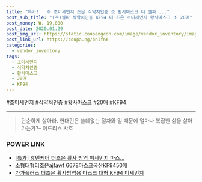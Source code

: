 ```yaml
--- 
title: "특가!   주 초미세먼지 조은 식약처인증 소 황사마스크 더 셀파 ..." 
post_sub_title: "(주)셀파 식약처인증 KF94 더 조은 초미세먼지 황사마스크 소 20매" 
post_money: ₩. 19,800 
post_date: 2020.01.29 
post_img_url: https://static.coupangcdn.com/image/vendor_inventory/images/2019/03/04/2/5/3d392573-dfc5-41d4-a394-0a557745f9e7.jpg 
post_link_url: https://coupa.ng/bnIfn6 
categories: 
  - vendor_inventory 
tags: 
  - 초미세먼지 
  - 식약처인증 
  - 황사마스크 
  - 20매 
  - KF94 
--- 
```

  #초미세먼지 #식약처인증 #황사마스크 #20매 #KF94 
<hr> 

> 단순하게 살아라. 현대인은 쓸데없는 절차와 일 때문에 얼마나 복잡한 삶을 살아가는가?– 이드리스 샤흐 


### POWER LINK

* <a href="https://blog.naver.com/sakai111/221788612876" target="_blank">[특가] 휴먼케어 더조은 황사 방역 미세먼지 마스...</a>
* <a href="https://blog.naver.com/fasyy4321/221789493215" target="_blank">소형대형더조은ajfawf 6678마스크국산KF9450매</a>
* <a href="https://blog.naver.com/fasyy4321/221791371785" target="_blank">가가플러스 더조은 황사방역용 마스크 대형 KF94 미세먼지</a>

